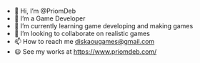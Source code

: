 - 👋 Hi, I’m @PriomDeb
- 👀 I’m a Game Developer
- 🌱 I’m currently learning game developing and making games
- 💞️ I’m looking to collaborate on realistic games
- 📫 How to reach me diskaougames@gmail.com
- 😃 See my works at https://www.priomdeb.com/

<!---
PriomDeb/PriomDeb is a ✨ special ✨ repository because its `README.md` (this file) appears on your GitHub profile.
You can click the Preview link to take a look at your changes.
--->
